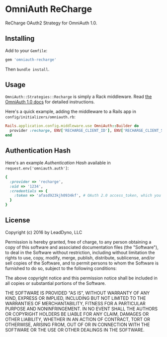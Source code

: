 
# OmniAuth ReCharge

ReCharge OAuth2 Strategy for OmniAuth 1.0.

## Installing

Add to your `Gemfile`:

```ruby
gem 'omniauth-recharge'
```

Then `bundle install`.

## Usage

`OmniAuth::Strategies::Recharge` is simply a Rack middleware. Read [the OmniAuth 1.0 docs](https://github.com/intridea/omniauth) for detailed instructions.

Here's a quick example, adding the middleware to a Rails app in `config/initializers/omniauth.rb`:

```ruby
Rails.application.config.middleware.use OmniAuth::Builder do
  provider :recharge, ENV['RECHARGE_CLIENT_ID'], ENV['RECHARGE_CLIENT_SECRET']
end
```

## Authentication Hash

Here's an example *Authentication Hash* available in `request.env['omniauth.auth']`:

```ruby
{
  :provider => 'recharge',
  :uid => '1234',
  :credentials => {
    :token => 'afasd923kjh0934kf', # OAuth 2.0 access_token, which you store and use to authenticate API requests
  }
}
```

## License

Copyright (c) 2016 by LeadDyno, LLC

Permission is hereby granted, free of charge, to any person obtaining a copy of this software and associated documentation files (the "Software"), to deal in the Software without restriction, including without limitation the rights to use, copy, modify, merge, publish, distribute, sublicense, and/or sell copies of the Software, and to permit persons to whom the Software is furnished to do so, subject to the following conditions:

The above copyright notice and this permission notice shall be included in all copies or substantial portions of the Software.

THE SOFTWARE IS PROVIDED "AS IS", WITHOUT WARRANTY OF ANY KIND, EXPRESS OR IMPLIED, INCLUDING BUT NOT LIMITED TO THE WARRANTIES OF MERCHANTABILITY, FITNESS FOR A PARTICULAR PURPOSE AND NONINFRINGEMENT. IN NO EVENT SHALL THE AUTHORS OR COPYRIGHT HOLDERS BE LIABLE FOR ANY CLAIM, DAMAGES OR OTHER LIABILITY, WHETHER IN AN ACTION OF CONTRACT, TORT OR OTHERWISE, ARISING FROM, OUT OF OR IN CONNECTION WITH THE SOFTWARE OR THE USE OR OTHER DEALINGS IN THE SOFTWARE.
